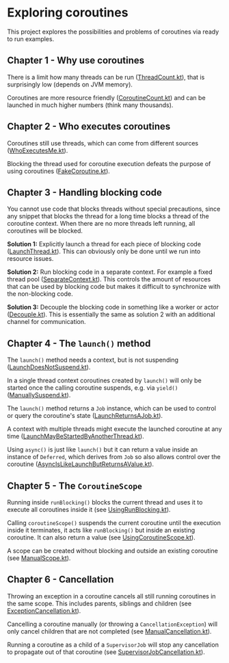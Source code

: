 # Exploring coroutines

This project explores the possibilities and problems of coroutines via ready to run examples.

## Chapter 1 - Why use coroutines

There is a limit how many threads can be run ([ThreadCount.kt](src/main/kotlin/chapter1/ThreadCount.kt)),
that is surprisingly low (depends on JVM memory).

Coroutines are more resource friendly ([CoroutineCount.kt](src/main/kotlin/chapter1/CoroutineCount.kt))
and can be launched in much higher numbers (think many thousands).

## Chapter 2 - Who executes coroutines

Coroutines still use threads, which can come from different
sources ([WhoExecutesMe.kt](src/main/kotlin/chapter2/WhoExecutesMe.kt)).

Blocking the thread used for coroutine execution defeats
the purpose of using coroutines ([FakeCoroutine.kt](src/main/kotlin/chapter2/FakeCoroutine.kt)).

## Chapter 3 - Handling blocking code

You cannot use code that blocks threads without special precautions, since any snippet
that blocks the thread for a long time blocks a thread of the coroutine context.
When there are no more threads left running, all coroutines will be blocked.

__Solution 1:__ Explicitly launch a thread for each piece of blocking code
([LaunchThread.kt](src/main/kotlin/chapter3/LaunchThread.kt)). This can obviously only be done until we run 
into resource issues.

__Solution 2:__ Run blocking code in a separate context. For example a fixed thread pool
([SeparateContext.kt](src/main/kotlin/chapter3/SeparateContext.kt)). This controls the amount of resources
that can be used by blocking code but makes it difficult to synchronize with the non-blocking code.

__Solution 3:__ Decouple the blocking code in something like a worker or actor 
([Decouple.kt](src/main/kotlin/chapter3/Decouple.kt)). This is essentially the same as solution 2 with
an additional channel for communication.

## Chapter 4 - The `launch()` method

The `launch()` method needs a context, but is not suspending
([LaunchDoesNotSuspend.kt](src/main/kotlin/chapter4/LaunchDoesNotSuspend.kt)).

In a single thread context coroutines created by `launch()` will only be started once the 
calling coroutine suspends, e.g. via `yield()`
([ManuallySuspend.kt](src/main/kotlin/chapter4/ManuallySuspend.kt)).

The `launch()` method returns a `Job` instance, which can be used to control or query the coroutine's state
([LaunchReturnsAJob.kt](src/main/kotlin/chapter4/LaunchReturnsAJob.kt)).

A context with multiple threads might execute the launched coroutine at any time
([LaunchMayBeStartedByAnotherThread.kt](src/main/kotlin/chapter4/LaunchMayBeStartedByAnotherThread.kt)).

Using `async()` is just like `launch()` but it can return a value inside an instance of `Deferred`, which
derives from `Job` so also allows control over the coroutine
([AsyncIsLikeLaunchButReturnsAValue.kt](src/main/kotlin/chapter4/AsyncIsLikeLaunchButReturnsAValue.kt)).

## Chapter 5 - The `CoroutineScope`

Running inside `runBlocking()` blocks the current thread and uses it to execute all coroutines inside it
(see [UsingRunBlocking.kt](src/main/kotlin/chapter5/UsingRunBlocking.kt)).

Calling `coroutineScope()` suspends the current coroutine until the execution inside it terminates, it acts
like `runBlocking()` but inside an existing coroutine. It can also return a value
(see [UsingCoroutineScope.kt](src/main/kotlin/chapter5/UsingCoroutineScope.kt)).

A scope can be created without blocking and outside an existing coroutine
(see [ManualScope.kt](src/main/kotlin/chapter5/ManualScope.kt)).

## Chapter 6 - Cancellation

Throwing an exception in a coroutine cancels all still running coroutines in the same scope. This includes
parents, siblings and children (see [ExceptionCancellation.kt](src/main/kotlin/chapter6/ExceptionCancellation.kt)).

Cancelling a coroutine manually (or throwing a `CancellationException`) will only cancel children 
that are not completed (see [ManualCancellation.kt](src/main/kotlin/chapter6/ManualCancellation.kt)).

Running a coroutine as a child of a `SupervisorJob` will stop any cancellation to propagate out of that coroutine
(see [SupervisorJobCancellation.kt](src/main/kotlin/chapter6/SupervisorJobCancellation.kt)).
